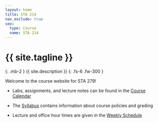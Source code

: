 ```yaml
---
layout: home
title: STA 214
nav_exclude: true
seo:
  type: Course
  name: STA 214
---
```


# {{ site.tagline }}
{: .mb-2 }
{{ site.description }}
{: .fs-6 .fw-300 }


Welcome to the course website for STA 279!

* Labs, assignments, and lecture notes can be found in the [Course Calendar](https://sta214-f22.github.io/calendar/)

* The [Syllabus](https://sta214-f22.github.io/about/) contains information about course policies and grading

* Lecture and office hour times are given in the [Weekly Schedule](https://sta214-f22.github.io/schedule/)
